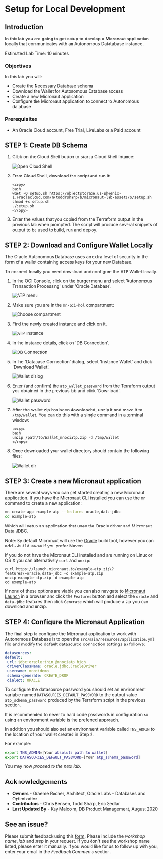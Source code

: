 # Setup for Local Development

## Introduction
In this lab you are going to get setup to develop a Micronaut application locally that communicates with an Autonomous Datatabase instance.

Estimated Lab Time: 10 minutes

### Objectives

In this lab you will:
* Create the Necessary Database schema
* Download the Wallet for Autonomous Database access
* Create a new Micronaut application
* Configure the Micronaut application to connect to Autonomous database

### Prerequisites
- An Oracle Cloud account, Free Trial, LiveLabs or a Paid account

## **STEP 1**: Create DB Schema

1. Click on the Cloud Shell button to start a Cloud Shell intance:

   ![Open Cloud Shell](images/cloudshell.png)

2. From Cloud Shell, download the script and run it:

    ```
    <copy>
    bash
    wget -O setup.sh https://objectstorage.us-phoenix-1.oraclecloud.com/n/toddrsharp/b/micronaut-lab-assets/o/setup.sh
    chmod +x setup.sh
    ./setup.sh
    </copy>
    ```
3. Enter the values that you copied from the Terraform output in the previous lab when prompted. The script will produce several snippets of output to be used to build, run and deploy.

## **STEP 2**: Download and Configure Wallet Locally

The Oracle Autonomous Database uses an extra level of security in the form of a wallet containing access keys for your new Database.

To connect locally you need download and configure the ATP Wallet locally.

1. In the OCI Console, click on the burger menu and select 'Autonomous Transaction Processing' under 'Oracle Database'.

    ![ATP menu](images/atp-menu.png)

2. Make sure you are in the `mn-oci-hol` compartment:

    ![Choose compartment](images/choose-compartment.png)

3. Find the newly created instance and click on it.

    ![ATP instance](images/atp-instance-list.png)

4. In the instance details, click on 'DB Connection'.

    ![DB Connection](images/db-connection-btn.png)

5. In the 'Database Connection' dialog, select 'Instance Wallet' and click 'Download Wallet'.

    ![Wallet dialog](images/wallet-dialog.png)

6. Enter (and confirm) the `atp_wallet_password` from the Terraform output you obtained in the previous lab and click 'Download'.

    ![Wallet password](images/wallet-password.png)

7. After the wallet zip has been downloaded, unzip it and move it to `/tmp/wallet`. You can do this with a single command in a terminal window:

    ```
    <copy>
    bash
    unzip /path/to/Wallet_mnociatp.zip -d /tmp/wallet
    </copy>
    ```

8. Once downloaded your wallet directory should contain the following files:

   ![Wallet dir](images/tmp-wallet-dir.png)


## **STEP 3**: Create a new Micronaut application

There are several ways you can get started creating a new Micronaut application. If you have the Micronaut CLI installed you can use the `mn` command to create a new application:

```bash
mn create-app example-atp --features oracle,data-jdbc
cd example-atp
```

Which will setup an application that uses the Oracle driver and Micronaut Data JDBC.

Note: By default Micronaut will use the [Gradle](https://gradle.org/) build tool, however you can add `--build maven` if you prefer Maven.

If you do not have the Micronaut CLI installed
and are running on Linux or OS X you can alternatively `curl` and `unzip`:

```basb
curl https://launch.micronaut.io/example-atp.zip\?features\=oracle,data-jdbc -o example-atp.zip
unzip example-atp.zip -d example-atp
cd example-atp
```

If none of these options are viable you can also navigate to [Micronaut Launch](https://micronaut.io/launch/) in a browser and click the `Features` button and select the `oracle` and `data-jdbc` features then click `Generate` which will produce a zip you can download and unzip.

## **STEP 4**: Configure the Micronaut Application

The final step to configure the Micronaut application to work with Autonomous Database is to open the `src/main/resources/application.yml` file and modify the default datasource connection settings as follows:

   ```yaml
datasources:
  default:
    url: jdbc:oracle:thin:@mnociatp_high
    driverClassName: oracle.jdbc.OracleDriver
    username: mnocidemo
    schema-generate: CREATE_DROP
    dialect: ORACLE
   ```

To configure the datasource password you should set an environment variable named `DATASOURCES_DEFAULT_PASSWORD` to the output value `atp_schema_password` produced by the Terraform script in the previous section.

It is recommended to never to hard code passwords in configuration so using an environment variable is the preferred approach.

In addition you should also set an environment variable called `TNS_ADMIN` to the location of your wallet created in Step 2.

For example:

   ```bash
   export TNS_ADMIN=[Your absolute path to wallet]
   export DATASOURCES_DEFAULT_PASSWORD=[Your atp_schema_password]
   ```

You may now *proceed to the next lab*.

## Acknowledgements
- **Owners** - Graeme Rocher, Architect, Oracle Labs - Databases and Optimization
- **Contributors** - Chris Bensen, Todd Sharp, Eric Sedlar
- **Last Updated By** - Kay Malcolm, DB Product Management, August 2020

## See an issue?
Please submit feedback using this [form](https://apexapps.oracle.com/pls/apex/f?p=133:1:::::P1_FEEDBACK:1). Please include the *workshop name*, *lab* and *step* in your request.  If you don't see the workshop name listed, please enter it manually. If you would like for us to follow up with you, enter your email in the *Feedback Comments* section.